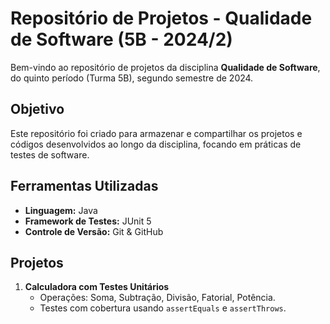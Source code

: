 # Repositório de Projetos - Qualidade de Software (5B - 2024/2)

Bem-vindo ao repositório de projetos da disciplina **Qualidade de Software**, do quinto período (Turma 5B), segundo semestre de 2024.

## Objetivo

Este repositório foi criado para armazenar e compartilhar os projetos e códigos desenvolvidos ao longo da disciplina, focando em práticas de testes de software.

## Ferramentas Utilizadas

- **Linguagem:** Java
- **Framework de Testes:** JUnit 5
- **Controle de Versão:** Git & GitHub

## Projetos

1. **Calculadora com Testes Unitários**
   - Operações: Soma, Subtração, Divisão, Fatorial, Potência.
   - Testes com cobertura usando `assertEquals` e `assertThrows`.
